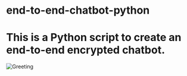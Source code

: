 # end-to-end-chatbot-python
# This is a Python script to create an end-to-end encrypted chatbot. 

![Greeting]([/posts/path/to/img.jpg](https://github.com/aknafu12/end-to-end-chatbot-python/blob/main/chatbot_hi.PNG)https://github.com/aknafu12/end-to-end-chatbot-python/blob/main/chatbot_hi.PNG")
